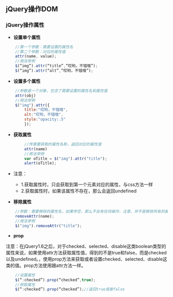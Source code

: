 ## jQuery操作DOM
### jQuery操作属性
- **设置单个属性**
```javascript
    //第一个参数：需要设置的属性名
    //第二个参数：对应的属性值
    attr(name, value);
    //用法举例
    $(“img”).attr(“title”,”哎哟，不错哦”);
    $(“img”).attr(“alt”,“哎哟，不错哦”);
```

- **设置多个属性**
```javascript
    //参数是一个对象，包含了需要设置的属性名和属性值
    attr(obj)
    //用法举例
    $("img").attr({
        title:"哎哟，不错哦",
        alt:"哎哟，不错哦",
        style:"opacity:.5"
        });
```
- **获取属性**
```javascript
        //传需要获取的属性名称，返回对应的属性值
        attr(name)
        //用法举例
        var oTitle = $("img").attr("title");
        alert(oTitle);
```
- 注意：
    - 1.获取属性时，只会获取到第一个元素对应的属性，与css方法一样
    - 2.获取属性时，如果该属性不存在，那么会返回undefined

- **移除属性**
```javascript
    //参数：需要移除的属性名，如果传空，那么不会有任何操作，注意，并不是移除所有的属性。区分removeClass。
    removeAttr(name);
    //用法举例
    $("img").removeAttr("title");
```
- **prop**

注意：在jQuery1.6之后，对于checked、selected、disable这类boolean类型的属性来说，如果使用attr方法获取属性值，得到的不是true和false，而是checked以及undefined。，使用prop方法来获取或者设置checked、selected、disable这类的值。prop方法使用跟attr方法一样。
```javascript
    //设置属性
    $(“:checked”).prop(“checked”,true);
    //获取属性
    $(“:checked”).prop(“checked”);//返回true或者false
```